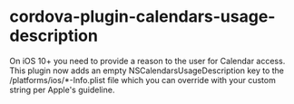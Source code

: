 # cordova-plugin-calendars-usage-description
On iOS 10+ you need to provide a reason to the user for Calendar access. This plugin now adds an empty NSCalendarsUsageDescription key to the /platforms/ios/*-Info.plist file which you can override with your custom string per Apple's guideline.
